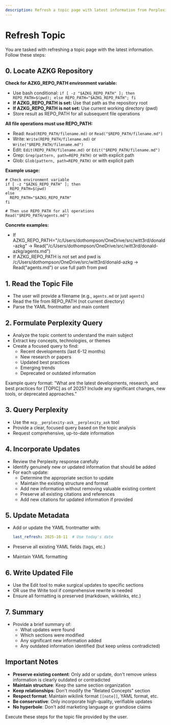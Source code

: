 ```yaml
---
description: Refresh a topic page with latest information from Perplexity
---
```


# Refresh Topic

You are tasked with refreshing a topic page with the latest information. Follow these steps:

## 0. Locate AZKG Repository

**Check for AZKG_REPO_PATH environment variable:**

- Use bash conditional: `if [ -z "$AZKG_REPO_PATH" ]; then REPO_PATH=$(pwd); else REPO_PATH="$AZKG_REPO_PATH"; fi`
- **If AZKG_REPO_PATH is set:** Use that path as the repository root
- **If AZKG_REPO_PATH is not set:** Use current working directory (pwd)
- Store result as REPO_PATH for all subsequent file operations

**All file operations must use REPO_PATH:**

- Read: `Read(REPO_PATH/filename.md)` or `Read("$REPO_PATH/filename.md")`
- Write: `Write(REPO_PATH/filename.md)` or `Write("$REPO_PATH/filename.md")`
- Edit: `Edit(REPO_PATH/filename.md)` or `Edit("$REPO_PATH/filename.md")`
- Grep: `Grep(pattern, path=REPO_PATH)` or with explicit path
- Glob: `Glob(pattern, path=REPO_PATH)` or with explicit path

**Example usage:**

```
# Check environment variable
if [ -z "$AZKG_REPO_PATH" ]; then
  REPO_PATH=$(pwd)
else
  REPO_PATH="$AZKG_REPO_PATH"
fi

# Then use REPO_PATH for all operations
Read("$REPO_PATH/agents.md")
```

**Concrete examples:**

- If AZKG_REPO_PATH="/c/Users/dothompson/OneDrive/src/witt3rd/donald-azkg"
  → Read("/c/Users/dothompson/OneDrive/src/witt3rd/donald-azkg/agents.md")
- If AZKG_REPO_PATH is not set and pwd is /c/Users/dothompson/OneDrive/src/witt3rd/donald-azkg
  → Read("agents.md") or use full path from pwd

## 1. Read the Topic File

- The user will provide a filename (e.g., `agents.md` or just `agents`)
- Read the file from REPO_PATH (not current directory)
- Parse the YAML frontmatter and main content

## 2. Formulate Perplexity Query

- Analyze the topic content to understand the main subject
- Extract key concepts, technologies, or themes
- Create a focused query to find:
  - Recent developments (last 6-12 months)
  - New research or papers
  - Updated best practices
  - Emerging trends
  - Deprecated or outdated information

Example query format: "What are the latest developments, research, and best practices for [TOPIC] as of 2025? Include any significant changes, new tools, or deprecated approaches."

## 3. Query Perplexity

- Use the `mcp__perplexity-ask__perplexity_ask` tool
- Provide a clear, focused query based on the topic analysis
- Request comprehensive, up-to-date information

## 4. Incorporate Updates

- Review the Perplexity response carefully
- Identify genuinely new or updated information that should be added
- For each update:
  - Determine the appropriate section to update
  - Maintain the existing structure and format
  - Add new information without removing valuable existing content
  - Preserve all existing citations and references
  - Add new citations for updated information if provided

## 5. Update Metadata

- Add or update the YAML frontmatter with:

  ```yaml
  last_refresh: 2025-10-11  # Use today's date
  ```

- Preserve all existing YAML fields (tags, etc.)
- Maintain YAML formatting

## 6. Write Updated File

- Use the Edit tool to make surgical updates to specific sections
- OR use the Write tool if comprehensive rewrite is needed
- Ensure all formatting is preserved (markdown, wikilinks, etc.)

## 7. Summary

- Provide a brief summary of:
  - What updates were found
  - Which sections were modified
  - Any significant new information added
  - Any outdated information identified (but keep unless contradicted)

## Important Notes

- **Preserve existing content**: Only add or update, don't remove unless information is clearly outdated or contradicted
- **Maintain structure**: Keep the same section organization
- **Keep relationships**: Don't modify the "Related Concepts" section
- **Respect format**: Maintain wikilink format `[[note]]`, YAML format, etc.
- **Be conservative**: Only incorporate high-quality, verifiable updates
- **No hyperbole**: Don't add marketing language or grandiose claims

Execute these steps for the topic file provided by the user.
